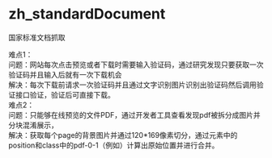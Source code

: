 # zh_standardDocument
国家标准文档抓取

难点1：<br/>
  问题：网站每次点击预览或者下载时需要输入验证码，通过研究发现只要获取一次验证码并且输入后就有一次下载机会 <br/>
  解决：每次下载前请求一次验证码并且通过文字识别图片识别出验证码然后调用验证接口验证，验证后可直接下载。
<br />
难点2：<br/>
  问题：只能够在线预览的文件PDF，通过开发者工具查看发现pdf被拆分成图片并分块混淆展示， <br/>
  解决：获取每个page的背景图片并通过120*169像素切分，通过元素中的position和class中的pdf-0-1（例如）计算出原始位置并进行合并。

